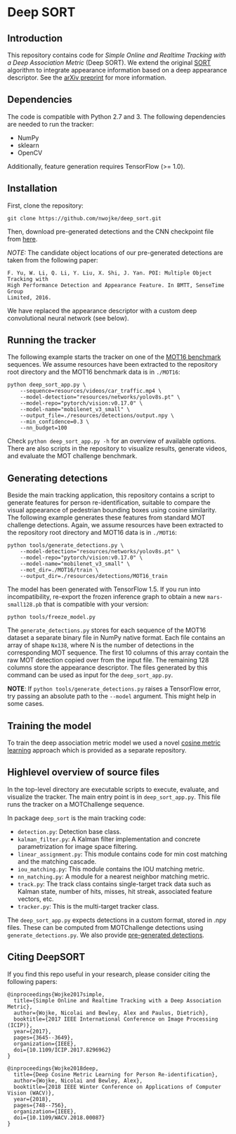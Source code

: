 # Deep SORT

## Introduction

This repository contains code for _Simple Online and Realtime Tracking with a Deep Association Metric_ (Deep SORT).
We extend the original [SORT](https://github.com/abewley/sort) algorithm to
integrate appearance information based on a deep appearance descriptor.
See the [arXiv preprint](https://arxiv.org/abs/1703.07402) for more information.

## Dependencies

The code is compatible with Python 2.7 and 3. The following dependencies are
needed to run the tracker:

- NumPy
- sklearn
- OpenCV

Additionally, feature generation requires TensorFlow (>= 1.0).

## Installation

First, clone the repository:

```
git clone https://github.com/nwojke/deep_sort.git
```

Then, download pre-generated detections and the CNN checkpoint file from
[here](https://drive.google.com/open?id=18fKzfqnqhqW3s9zwsCbnVJ5XF2JFeqMp).

_NOTE:_ The candidate object locations of our pre-generated detections are
taken from the following paper:

```
F. Yu, W. Li, Q. Li, Y. Liu, X. Shi, J. Yan. POI: Multiple Object Tracking with
High Performance Detection and Appearance Feature. In BMTT, SenseTime Group
Limited, 2016.
```

We have replaced the appearance descriptor with a custom deep convolutional
neural network (see below).

## Running the tracker

The following example starts the tracker on one of the
[MOT16 benchmark](https://motchallenge.net/data/MOT16/)
sequences.
We assume resources have been extracted to the repository root directory and
the MOT16 benchmark data is in `./MOT16`:

```
python deep_sort_app.py \
    --sequence=resources/videos/car_traffic.mp4 \
    --model-detection="resources/networks/yolov8s.pt" \
    --model-repo="pytorch/vision:v0.17.0" \
    --model-name="mobilenet_v3_small" \
    --output_file=./resources/detections/output.npy \
    --min_confidence=0.3 \
    --nn_budget=100
```

Check `python deep_sort_app.py -h` for an overview of available options.
There are also scripts in the repository to visualize results, generate videos,
and evaluate the MOT challenge benchmark.

## Generating detections

Beside the main tracking application, this repository contains a script to
generate features for person re-identification, suitable to compare the visual
appearance of pedestrian bounding boxes using cosine similarity.
The following example generates these features from standard MOT challenge
detections. Again, we assume resources have been extracted to the repository
root directory and MOT16 data is in `./MOT16`:

```
python tools/generate_detections.py \
    --model-detection="resources/networks/yolov8s.pt" \
    --model-repo="pytorch/vision:v0.17.0" \
    --model-name="mobilenet_v3_small" \
    --mot_dir=./MOT16/train \
    --output_dir=./resources/detections/MOT16_train
```

The model has been generated with TensorFlow 1.5. If you run into
incompatibility, re-export the frozen inference graph to obtain a new
`mars-small128.pb` that is compatible with your version:

```
python tools/freeze_model.py
```

The `generate_detections.py` stores for each sequence of the MOT16 dataset
a separate binary file in NumPy native format. Each file contains an array of
shape `Nx138`, where N is the number of detections in the corresponding MOT
sequence. The first 10 columns of this array contain the raw MOT detection
copied over from the input file. The remaining 128 columns store the appearance
descriptor. The files generated by this command can be used as input for the
`deep_sort_app.py`.

**NOTE**: If `python tools/generate_detections.py` raises a TensorFlow error,
try passing an absolute path to the `--model` argument. This might help in
some cases.

## Training the model

To train the deep association metric model we used a novel [cosine metric learning](https://github.com/nwojke/cosine_metric_learning) approach which is provided as a separate repository.

## Highlevel overview of source files

In the top-level directory are executable scripts to execute, evaluate, and
visualize the tracker. The main entry point is in `deep_sort_app.py`.
This file runs the tracker on a MOTChallenge sequence.

In package `deep_sort` is the main tracking code:

- `detection.py`: Detection base class.
- `kalman_filter.py`: A Kalman filter implementation and concrete
  parametrization for image space filtering.
- `linear_assignment.py`: This module contains code for min cost matching and
  the matching cascade.
- `iou_matching.py`: This module contains the IOU matching metric.
- `nn_matching.py`: A module for a nearest neighbor matching metric.
- `track.py`: The track class contains single-target track data such as Kalman
  state, number of hits, misses, hit streak, associated feature vectors, etc.
- `tracker.py`: This is the multi-target tracker class.

The `deep_sort_app.py` expects detections in a custom format, stored in .npy
files. These can be computed from MOTChallenge detections using
`generate_detections.py`. We also provide
[pre-generated detections](https://drive.google.com/open?id=1VVqtL0klSUvLnmBKS89il1EKC3IxUBVK).

## Citing DeepSORT

If you find this repo useful in your research, please consider citing the following papers:

    @inproceedings{Wojke2017simple,
      title={Simple Online and Realtime Tracking with a Deep Association Metric},
      author={Wojke, Nicolai and Bewley, Alex and Paulus, Dietrich},
      booktitle={2017 IEEE International Conference on Image Processing (ICIP)},
      year={2017},
      pages={3645--3649},
      organization={IEEE},
      doi={10.1109/ICIP.2017.8296962}
    }

    @inproceedings{Wojke2018deep,
      title={Deep Cosine Metric Learning for Person Re-identification},
      author={Wojke, Nicolai and Bewley, Alex},
      booktitle={2018 IEEE Winter Conference on Applications of Computer Vision (WACV)},
      year={2018},
      pages={748--756},
      organization={IEEE},
      doi={10.1109/WACV.2018.00087}
    }
